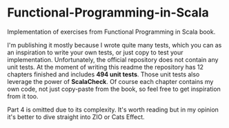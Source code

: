 # Functional-Programming-in-Scala

Implementation of exercises from Functional Programming in Scala book.

I'm publishing it mostly because I wrote quite many tests, which you can as an inspiration to write your own tests, or
just copy to test your implementation. Unfortunately, the official repository does not contain any unit tests. At the
moment of writing this readme the repository has 12 chapters finished and includes **494 unit tests**. Those unit tests
also leverage the power of **ScalaCheck**. Of course each chapter contains my own code, not just copy-paste from the
book, so feel free to get inspiration from it too.

Part 4 is omitted due to its complexity. It's worth reading but in my opinion it's better to dive straight into ZIO or
Cats Effect.